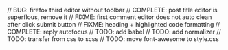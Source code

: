 // BUG: firefox third editor without toolbar
// COMPLETE: post title editor is superflous, remove it
// FIXME: first comment editor does not auto clean after click submit button
// FIXME: heading + highlighted code formatting
// COMPLETE: reply autofocus
// TODO: add babel
// TODO: add normalizer
// TODO: transfer from css to scss
// TODO: move font-awesome to style.css